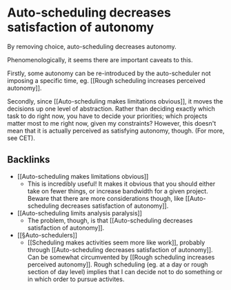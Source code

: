 # Auto-scheduling decreases satisfaction of autonomy
By removing choice, auto-scheduling decreases autonomy.

Phenomenologically, it seems there are important caveats to this.

Firstly, some autonomy can be re-introduced by the auto-scheduler not imposing a specific time, eg. [[Rough scheduling increases perceived autonomy]].

Secondly, since [[Auto-scheduling makes limitations obvious]], it moves the decisions up one level of abstraction. Rather than deciding exactly which task to do right now, you have to decide your priorities; which projects matter most to me right now, given my constraints? However, this doesn't mean that it is actually perceived as satisfying autonomy, though. (For more, see CET).

## Backlinks
* [[Auto-scheduling makes limitations obvious]]
	* This is incredibly useful! It makes it obvious that you should either take on fewer things, or increase bandwidth for a given project. Beware that there are more considerations though, like [[Auto-scheduling decreases satisfaction of autonomy]].
* [[Auto-scheduling limits analysis paralysis]]
	* The problem, though, is that [[Auto-scheduling decreases satisfaction of autonomy]].
* [[§Auto-schedulers]]
	* [[Scheduling makes activities seem more like work]], probably through [[Auto-scheduling decreases satisfaction of autonomy]]. Can be somewhat circumvented by [[Rough scheduling increases perceived autonomy]]. Rough scheduling (eg. at a day or rough section of day level) implies that I can decide not to do something or in which order to pursue activites.

<!-- #Life -->

<!-- {BearID:22408281-B731-43FE-A53A-323957C37BA2-15756-00001303339CDE62} -->
